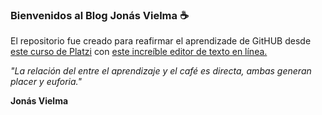 ### Bienvenidos al Blog **Jon&aacute;s Vielma** ☕
El repositorio fue creado para reafirmar el aprendizade de GitHUB desde [este curso de Platzi](https://platzi.com/cursos/git-github/) con [este incre&iacute;ble editor de texto en l&iacute;nea.](https://pandao.github.io/editor.md/en.html)

*"La relaci&oacute;n del entre el aprendizaje y el caf&eacute; es directa, ambas generan placer y euforia."*

**Jon&aacute;s Vielma**
